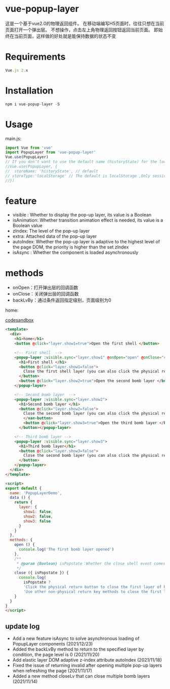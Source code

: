 # vue-popup-layer

这是一个基于vue2.0的物理返回组件。 在移动端编写H5页面时，往往只想在当前页面打开一个弹出层。 不想操作，点击左上角物理返回按钮返回当前页面。 即始终在当前页面，这样做的好处就是能保持数据的状态不变 



# Requirements

```js
Vue.js 2.x
```



# Installation

```js
npm i vue-popup-layer -S
```



# Usage

main.js:

```js
import Vue from 'vue'
import PopupLayer from 'vue-popup-layer'
Vue.use(PopupLayer)
// If you don’t want to use the default name (historyState) for the local cache name, you can customize the storeName 
//Vue.use(PopupLayer, {
//  storeName: 'historyState', // default
// storeType:'localStorage' // The default is localStorage ,Only sessionStorage and localStorage and select 
//})
```

# feature

+ visible : Whether to display the pop-up layer, its value is a Boolean  
+ isAnimation: Whether transition animation effect is needed, its value is a Boolean value 
+ zIndex: The level of the pop-up layer 
+ extra: Attached data of the pop-up layer 
+ autoIndex: Whether the pop-up layer is adaptive to the highest level of the page DOM, the priority is higher than the set zIndex 
+ isAsync : Whether the component is loaded asynchronously 
# methods

+ onOpen：打开弹出层的回调函数
+ onClose：关闭弹出层的回调函数
+ backLvBy：通过条件返回指定级别，页面级别为0


home:

[codesandbox](https://codesandbox.io/s/blissful-microservice-0q3mo?file=/src/App.vue)

```html
<template>
  <div>
    <h1>home</h1>
    <button @click="layer.show1=true">Open the first shell </button>

    <!-- First shell  -->
    <popup-layer :visible.sync="layer.show1" @onOpen="open" @onClose="close">
      <h1>First shell </h1>
      <button @click="layer.show1=false">
        Close the first shell layer (you can also click the physical return button
      </button>
      <button @click="layer.show2=true">Open the second bomb layer </button>
    </popup-layer>

    <!-- Second bomb layer  -->
    <popup-layer :visible.sync="layer.show2">
      <h1>Second bomb layer </h1>
      <button @click="layer.show2=false">
        Close the second bomb layer (you can also click the physical return button)
        </van-button>
        <button @click="layer.show3=true">Open the third bomb layer </button>
      </button></popup-layer>

    <!-- Third bomb layer -->
    <popup-layer :visible.sync="layer.show3">
      <h1>Third bomb layer</h1>
      <button @click="layer.show3=false">
        Close the second bomb layer (you can also click the physical return button)
      </button>
    </popup-layer>
  </div>
</template>

<script>
export default {
  name: 'PopupLayerDemo',
  data () {
    return {
      layer: {
        show1: false,
        show2: false,
        show3: false
      }
    }
  },
  methods: {
    open () {
      console.log('The first bomb layer opened')
    },
    /**
     * @param {Boolean} isPopstate：Whether the close shell event comes from the physical return key
     */
    close ({ isPopstate }) {
      console.log(
        isPopstate ? 
        'Click the physical return button to close the first layer of bullets.' : 
        'Use other non-physical return key methods to close the first layer of bullets.')
    }
  }
}
</script>
```
## update log
+ Add a new feature isAsync to solve asynchronous loading of PopupLayer components   (2021/12/23)
+ Added the backLvBy method to return to the specified layer by condition, the page level is 0  (2021/11/20)
+ Add elastic layer DOM adaptive z-index attribute autoIndex  (2021/11/18)
+ Fixed the issue of returning invalid after opening multiple pop-up layers when refreshing the page (2021/11/17)
+ Added a new method closeLv that can close multiple bomb layers (2021/11/14)



